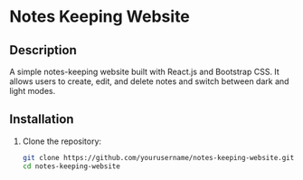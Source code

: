 # Notes Keeping Website

## Description
A simple notes-keeping website built with React.js and Bootstrap CSS. It allows users to create, edit, and delete notes and switch between dark and light modes.

## Installation
1. Clone the repository:
   ```bash
   git clone https://github.com/yourusername/notes-keeping-website.git
   cd notes-keeping-website
